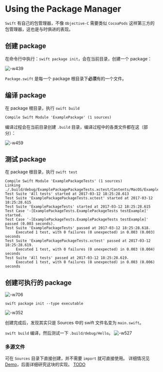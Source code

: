 # Using the Package Manager

`Swift` 有自己的包管理器，不像 `Objective-C` 需要类似 `CocoaPods` 这样第三方的包管理器，这也是与时俱进的表现。

## 创建 package

在命令行中执行：`swift package init`，会在当前目录，创建一个 package：

![-w439](http://shjborage-public.qiniudn.com/2017-03-13-14893141996920.jpg)

`Package.swift` 是每一个 package 根目录下**必须**有的一个文件。

## 编译 package
 
在 package 根目录，执行 `swift build`

``` shell
Compile Swift Module 'ExamplePackage' (1 sources)
```

编译过程会在当前目录创建 `.build` 目录，编译过程中的各类文件都在这（部分）：

![-w459](http://shjborage-public.qiniudn.com/2017-03-13-14893149715511.jpg)


## 测试 package

在 package 根目录，执行 `swift test`

```shell
Compile Swift Module 'ExamplePackageTests' (1 sources)
Linking ./.build/debug/ExamplePackagePackageTests.xctest/Contents/MacOS/ExamplePackagePackageTests
Test Suite 'All tests' started at 2017-03-12 18:25:28.613
Test Suite 'ExamplePackagePackageTests.xctest' started at 2017-03-12 18:25:28.615
Test Suite 'ExamplePackageTests' started at 2017-03-12 18:25:28.615
Test Case '-[ExamplePackageTests.ExamplePackageTests testExample]' started.
Test Case '-[ExamplePackageTests.ExamplePackageTests testExample]' passed (0.003 seconds).
Test Suite 'ExamplePackageTests' passed at 2017-03-12 18:25:28.618.
	 Executed 1 test, with 0 failures (0 unexpected) in 0.003 (0.003) seconds
Test Suite 'ExamplePackagePackageTests.xctest' passed at 2017-03-12 18:25:28.619.
	 Executed 1 test, with 0 failures (0 unexpected) in 0.003 (0.004) seconds
Test Suite 'All tests' passed at 2017-03-12 18:25:28.619.
	 Executed 1 test, with 0 failures (0 unexpected) in 0.003 (0.006) seconds
```

## 创建可执行的 package

![-w706](http://shjborage-public.qiniudn.com/2017-03-13-14893147547781.jpg)

`swift package init --type executable`

![-w352](http://shjborage-public.qiniudn.com/2017-03-13-14893148462076.jpg)

 创建完成后，发现其实只是 Sources 中的 swift 文件名变为 `main.swift`。
 
 `swift build` 编译，然后测试一下 `.build/debug/Hello`。
 ![-w527](http://shjborage-public.qiniudn.com/2017-03-13-14893150539637.jpg)


### 多源文件

可在 `Sources` 目录下直接创建，并不需要 `import` 就可直接使用。
详细情况见 [Demo](/Demo/Swift/HelloPackage/)，后面详细研究这块的实现。 [TODO](https://swift.org/package-manager/)


